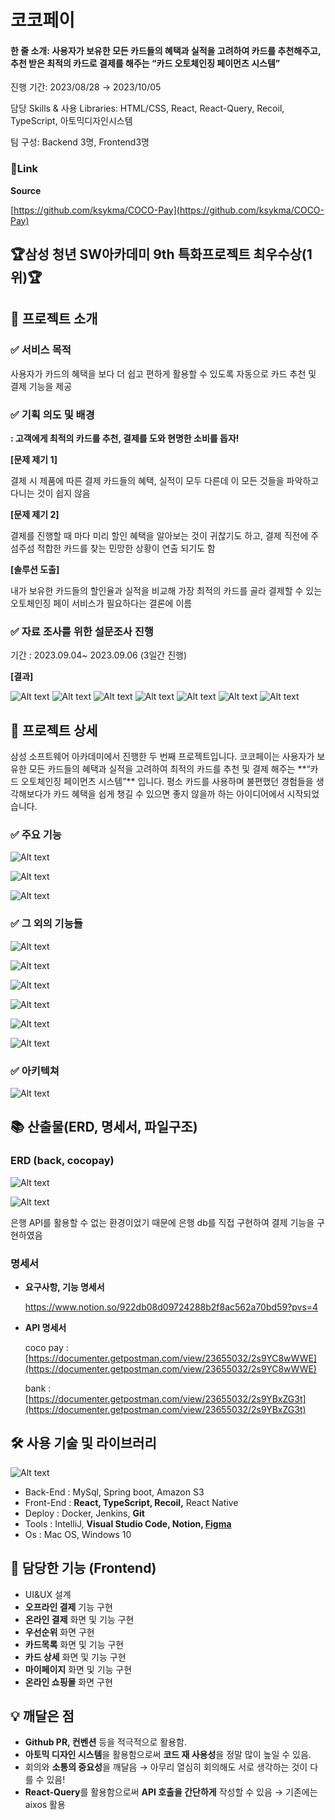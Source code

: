# 코코페이

#### 한 줄 소개: 사용자가 보유한 모든 카드들의 혜택과 실적을 고려하여 카드를 추천해주고, 추천 받은 최적의 카드로 결제를 해주는 “카드 오토체인징 페이먼츠 시스템”

진행 기간: 2023/08/28 → 2023/10/05

담당 Skills & 사용 Libraries: HTML/CSS, React, React-Query, Recoil, TypeScript, 아토믹디자인시스템

팀 구성: Backend 3명, Frontend3명

### 🔗Link

**Source**

[https://github.com/ksykma/COCO-Pay](https://github.com/ksykma/COCO-Pay)

## 🏆삼성 청년 SW아카데미 9th 특화프로젝트 최우수상(1위)🏆

## 📑 프로젝트 소개

### ✅ **서비스 목적**

사용자가 카드의 혜택을 보다 더 쉽고 편하게 활용할 수 있도록 자동으로 카드 추천 및 결제 기능을 제공

### ✅ **기획 의도 및 배경**

**: 고객에게 최적의 카드를 추천, 결제를 도와 현명한 소비를 돕자!**

**[문제 제기 1]**

결제 시 제품에 따른 결제 카드들의 혜택, 실적이 모두 다른데 이 모든 것들을 파악하고 다니는 것이 쉽지 않음

**[문제 제기 2]**

결제를 진행할 때 마다 미리 할인 혜택을 알아보는 것이 귀찮기도 하고, 결제 직전에 주섬주섬 적합한 카드를 찾는 민망한 상황이 연출 되기도 함

**[솔루션 도출]** 

내가 보유한 카드들의 할인율과 실적을 비교해 가장 최적의 카드를 골라 결제할 수 있는 오토체인징 페이 서비스가 필요하다는 결론에 이름

### ✅ 자료 조사를 위한 설문조사 진행

기간 : 2023.09.04~ 2023.09.06 (3일간 진행)

**[결과]**

![Alt text](<스크린샷 2023-10-16 오후 9.46.36.png>)
![Alt text](<스크린샷 2023-10-16 오후 9.46.57.png>)
![Alt text](<스크린샷 2023-10-16 오후 9.47.15.png>)
![Alt text](<스크린샷 2023-10-16 오후 9.47.49.png>)
![Alt text](<스크린샷 2023-10-16 오후 9.49.15.png>)
![Alt text](<스크린샷 2023-10-16 오후 9.49.38.png>)
![Alt text](<스크린샷 2023-10-16 오후 9.50.10.png>)

## 📖 프로젝트 상세

<aside>
삼성 소프트웨어 아카데미에서 진행한 두 번째 프로젝트입니다. 코코페이는 사용자가 보유한 모든 카드들의 혜택과 실적을 고려하여 최적의 카드를 추천 및 결제 해주는 **“카드 오토체인징 페이먼츠 시스템”** 입니다.  평소 카드를 사용하며 불편했던 경험들을 생각해보다가 카드 혜택을 쉽게 챙길 수 있으면 좋지 않을까 하는 아이디어에서 시작되었습니다.

</aside>

### ✅ 주요 기능

![Alt text](<오프라인 결제.png>)

![Alt text](<온라인 결제.png>)

![Alt text](%EC%9A%B0%EC%84%A0%EC%88%9C%EC%9C%84.png)

### ✅ 그 외의 기능들

![Alt text](<본인인증 문자인증.png>)

![Alt text](<지문인식 로그인.png>)

![Alt text](<카드목록 및 삭제.png>)

![Alt text](<카드 상세.png>)

![Alt text](<카드 결제내역 상세.png>)

![Alt text](%EB%A7%88%EC%9D%B4%ED%8E%98%EC%9D%B4%EC%A7%80.png)

### ✅ 아키텍쳐

![Alt text](%EC%95%84%ED%82%A4%ED%83%9D%EC%B3%90.JPG)

## 📚 산출물(ERD, 명세서, 파일구조)

### ERD (back, cocopay)

![Alt text](<스크린샷 2023-10-16 오후 9.10.28.png>)

![Alt text](<스크린샷 2023-10-16 오후 9.10.28-1.png>)

은행 API를 활용할 수 없는 환경이었기 때문에 은행 db를 직접 구현하여 결제 기능을 구현하였음

### **명세서**

- **요구사항, 기능 명세서**

    https://www.notion.so/922db08d09724288b2f8ac562a70bd59?pvs=4
    
- **API 명세서**
    
    coco pay : [https://documenter.getpostman.com/view/23655032/2s9YC8wWWE](https://documenter.getpostman.com/view/23655032/2s9YC8wWWE)
    
    bank : [https://documenter.getpostman.com/view/23655032/2s9YBxZG3t](https://documenter.getpostman.com/view/23655032/2s9YBxZG3t)
    

## 🛠️ 사용 기술 및 라이브러리

![Alt text](<기술 스택.png>)

- Back-End : MySql, Spring boot, Amazon S3
- Front-End : **React, TypeScript, Recoil,** React Native
- Deploy : Docker, Jenkins, **Git**
- Tools : IntelliJ, **Visual Studio Code, Notion, [Figma](https://www.figma.com/file/4Tt3Zha29s5If3pGRaU1BN/%5BSSAFY-%ED%8A%B9%ED%99%94%ED%94%84%EB%A1%9C%EC%A0%9D%ED%8A%B8%5D-%ED%8C%94%EB%94%B1%ED%8C%94%EB%94%B1?type=design&node-id=0-1&mode=design&t=iGzO4Z15yCxjTbDo-0)**
- Os : Mac OS, Windows 10

## 📱 담당한 기능 (Frontend)

- UI&UX 설계
- **오프라인 결제** 기능 구현
- **온라인 결제** 화면 및 기능 구현
- **우선순위** 화면 구현
- **카드목록** 화면 및 기능 구현
- **카드 상세** 화면 및 기능 구현
- **마이페이지** 화면 및 기능 구현
- **온라인 쇼핑몰** 화면 구현

## 💡 깨달은 점

- **Github PR, 컨벤션** 등을 적극적으로 활용함.
- **아토믹 디자인 시스템**을 활용함으로써 **코드 재 사용성**을 정말 많이 높일 수 있음.
- 회의와 **소통의 중요성**을 깨달음 → 아무리 열심히 회의해도 서로 생각하는 것이 다를 수 있음!
- **React-Query**를 활용함으로써 **API 호출을 간단하게** 작성할 수 있음 → 기존에는 aixos 활용